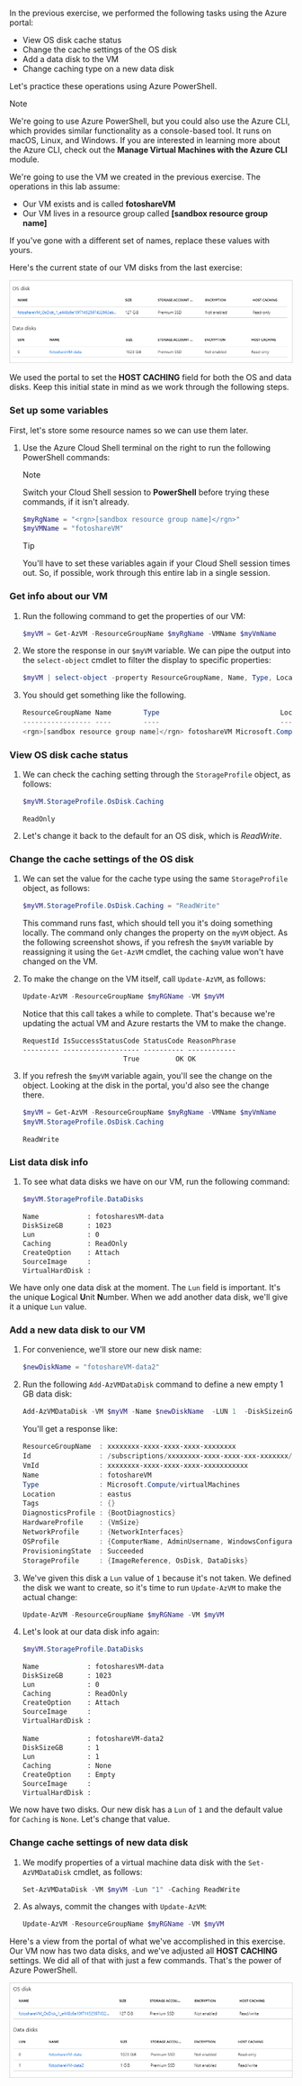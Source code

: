 In the previous exercise, we performed the following tasks using the Azure portal:

- View OS disk cache status
- Change the cache settings of the OS disk
- Add a data disk to the VM
- Change caching type on a new data disk

Let's practice these operations using Azure PowerShell. 

> [!NOTE]
> We're going to use Azure PowerShell, but you could also use the Azure CLI, which provides similar functionality as a console-based tool. It runs on macOS, Linux, and Windows. If you are interested in learning more about the Azure CLI, check out the **Manage Virtual Machines with the Azure CLI** module.

We're going to use the VM we created in the previous exercise. The operations in this lab assume:

- Our VM exists and is called **fotoshareVM**
- Our VM lives in a resource group called **<rgn>[sandbox resource group name]</rgn>**

If you've gone with a different set of names, replace these values with yours.

Here's the current state of our VM disks from the last exercise:

![Screenshot of our OS and data disks, both set to Read-only caching.](../media/disks-final-config-portal.PNG)

We used the portal to set the **HOST CACHING** field for both the OS and data disks. Keep this initial state in mind as we work through the following steps.

### Set up some variables

First, let's store some resource names so we can use them later.

1. Use the Azure Cloud Shell terminal on the right to run the following PowerShell commands:

    > [!NOTE]
    > Switch your Cloud Shell session to **PowerShell** before trying these commands, if it isn't already.
    
    ```powershell
    $myRgName = "<rgn>[sandbox resource group name]</rgn>"
    $myVMName = "fotoshareVM"
    ```
    
    > [!TIP]
    > You'll have to set these variables again if your Cloud Shell session times out. So, if possible, work through this entire lab in a single session.
    
### Get info about our VM

1. Run the following command to get the properties of our VM:

    ```powershell
    $myVM = Get-AzVM -ResourceGroupName $myRgName -VMName $myVmName
    ```
    
1. We store the response in our `$myVM` variable. We can pipe the output into the `select-object` cmdlet to filter the display to specific properties:

    ```powershell
    $myVM | select-object -property ResourceGroupName, Name, Type, Location
    ```
    
1. You should get something like the following.

    ```powershell
    ResourceGroupName Name        Type                              Location
    ----------------- ----        ----                              --------
    <rgn>[sandbox resource group name]</rgn> fotoshareVM Microsoft.Compute/virtualMachines eastus
    ```
    
### View OS disk cache status

1. We can check the caching  setting through  the `StorageProfile` object, as follows:

    ```powershell
    $myVM.StorageProfile.OsDisk.Caching
    ```

    ```output
    ReadOnly
    ```
   
1. Let's change it back to the default for an OS disk, which is _ReadWrite_.

### Change the cache settings of the OS disk

1. We can set the value for the cache type using the same `StorageProfile` object, as follows:

    ```powershell
    $myVM.StorageProfile.OsDisk.Caching = "ReadWrite"
    ```
    
    This command runs fast, which should tell you it's doing something locally. The command only changes the property on the `myVM` object. As the following screenshot shows, if you refresh the `$myVM` variable by reassigning it using the `Get-AzVM` cmdlet, the caching value won't have changed on the VM.

1. To make the change on the VM itself, call `Update-AzVM`, as follows:

    ```powershell
    Update-AzVM -ResourceGroupName $myRGName -VM $myVM
    ```
    
    Notice that this call takes a while to complete. That's because we're updating the actual VM and Azure restarts the VM  to make the change.

    ```output
    RequestId IsSuccessStatusCode StatusCode ReasonPhrase
    --------- ------------------- ---------- ------------
                             True         OK OK
    ```
    
1. If you refresh the `$myVM` variable again, you'll see the change on the object. Looking at the disk in the portal, you'd also see the change there. 

    ```powershell
    $myVM = Get-AzVM -ResourceGroupName $myRgName -VMName $myVmName
    $myVM.StorageProfile.OsDisk.Caching
    ```
    
    ```output
    ReadWrite
    ```
    
### List data disk info

1. To see what data disks we have on our VM, run the following command:

    ```powershell
    $myVM.StorageProfile.DataDisks
    ```
    
    ```output
    Name            : fotosharesVM-data
    DiskSizeGB      : 1023
    Lun             : 0
    Caching         : ReadOnly
    CreateOption    : Attach
    SourceImage     :
    VirtualHardDisk :
    ```
    
We have only one data disk at the moment. The `Lun` field is important. It's the unique **L**ogical **U**nit **N**umber. When we add another data disk, we'll give it a unique `Lun` value.

### Add a new data disk to our VM

1. For convenience, we'll store our new disk name:

    ```powershell
    $newDiskName = "fotoshareVM-data2"
    ```
    
1. Run the following `Add-AzVMDataDisk` command to define a new empty 1 GB data disk:

    ```powershell
    Add-AzVMDataDisk -VM $myVM -Name $newDiskName  -LUN 1  -DiskSizeinGB 1 -CreateOption Empty
    ```
    You'll get a response like:

    ```powershell
    ResourceGroupName  : xxxxxxxx-xxxx-xxxx-xxxx-xxxxxxxx
    Id                 : /subscriptions/xxxxxxxx-xxxx-xxxx-xxx-xxxxxxx/resourceGroups/<rgn>[sandbox resource group name]</rgn>/providers/Microsoft.Compute/virtualMachines/fotoshareVM
    VmId               : xxxxxxxx-xxxx-xxxx-xxxx-xxxxxxxxxxx
    Name               : fotoshareVM
    Type               : Microsoft.Compute/virtualMachines
    Location           : eastus
    Tags               : {}
    DiagnosticsProfile : {BootDiagnostics}
    HardwareProfile    : {VmSize}
    NetworkProfile     : {NetworkInterfaces}
    OSProfile          : {ComputerName, AdminUsername, WindowsConfiguration, Secrets}
    ProvisioningState  : Succeeded
    StorageProfile     : {ImageReference, OsDisk, DataDisks}
    ```
    
1. We've given this disk a `Lun` value of `1` because it's not taken. We defined the disk we want to create, so it's time to run `Update-AzVM` to make the actual change:

    ```powershell
    Update-AzVM -ResourceGroupName $myRGName -VM $myVM
    ```
    
1. Let's look at our data disk info again:

    ```powershell
    $myVM.StorageProfile.DataDisks
    ```
    
    ```output
    Name            : fotosharesVM-data
    DiskSizeGB      : 1023
    Lun             : 0
    Caching         : ReadOnly
    CreateOption    : Attach
    SourceImage     :
    VirtualHardDisk :
    
    Name            : fotoshareVM-data2
    DiskSizeGB      : 1
    Lun             : 1
    Caching         : None
    CreateOption    : Empty
    SourceImage     :
    VirtualHardDisk :
    ```

We now have two disks. Our new disk has a `Lun` of `1` and the default value for `Caching` is `None`. Let's change that value.

### Change cache settings of new data disk

1. We modify properties of a virtual machine data disk with the `Set-AzVMDataDisk` cmdlet, as follows:

    ```powershell
    Set-AzVMDataDisk -VM $myVM -Lun "1" -Caching ReadWrite
    ```
    
1. As always, commit the changes with `Update-AzVM`:

    ```powershell
    Update-AzVM -ResourceGroupName $myRGName -VM $myVM
    ```
    
Here's a view from the portal of what we've accomplished in this exercise. Our VM now has two data disks, and we've adjusted all **HOST CACHING** settings. We did all of that with just a few commands. That's the power of Azure PowerShell.

![Screenshot of the Azure portal showing the Disks section of our VM blade with two data disks.](../media/disks-final-config-portal2.png)
